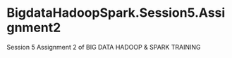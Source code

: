 # BigdataHadoopSpark.Session5.Assignment2
Session 5 Assignment 2 of BIG DATA HADOOP &amp; SPARK TRAINING
